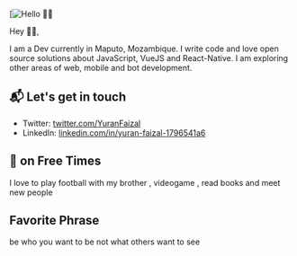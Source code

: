 [![Hello 👋🏻](https://i.ibb.co/0FBsLhB/Screenshot-41-Copy.png)

Hey 👋🏻,

I am a Dev currently in Maputo, Mozambique. I write code and love open source
solutions about JavaScript, VueJS and React-Native. I am exploring other areas of web, mobile and bot development.



## 📬 Let's get in touch

- Twitter: [twitter.com/YuranFaizal][1]
- LinkedIn: [linkedin.com/in/yuran-faizal-1796541a6][2]

## 👷 on Free Times

I love to play football with my brother , videogame  , read books and meet new people

## Favorite Phrase
be who you want to be not what others want to see

[1]: https://twitter.com/YuranFaizal
[2]: https://www.linkedin.com/in/yuran-faizal-1796541a6
